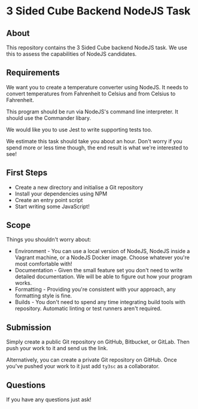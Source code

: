 # 3 Sided Cube Backend NodeJS Task

## About

This repository contains the 3 Sided Cube backend NodeJS task. We use this to assess the capabilities of NodeJS candidates.

## Requirements

We want you to create a temperature converter using NodeJS. It needs to convert temperatures from Fahrenheit to Celsius and from Celsius to Fahrenheit.

This program should be run via NodeJS's command line interpreter. It should use the Commander libary.

We would like you to use Jest to write supporting tests too.

We estimate this task should take you about an hour. Don't worry if you spend more or less time though, the end result is what we're interested to see!

## First Steps

* Create a new directory and initialise a Git repository
* Install your dependencies using NPM
* Create an entry point script
* Start writing some JavaScript!

## Scope

Things you shouldn't worry about:

* Environment - You can use a local version of NodeJS, NodeJS inside a Vagrant machine, or a NodeJS Docker image. Choose whatever you're most comfortable with!
* Documentation - Given the small feature set you don't need to write detailed documentation. We will be able to figure out how your program works.
* Formatting - Providing you're consistent with your approach, any formatting style is fine.
* Builds - You don't need to spend any time integrating build tools with repository. Automatic linting or test runners aren't required.

## Submission

Simply create a public Git repository on GitHub, Bitbucket, or GitLab. Then push your work to it and send us the link.

Alternatively, you can create a private Git repository on GitHub. Once you've pushed your work to it just add `ty3sc` as a collaborator.

## Questions

If you have any questions just ask!
